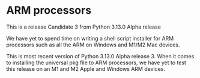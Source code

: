 # ARM processors
This is a release Candidate 3 from Python 3.13.0 Alpha release

We have yet to spend time on writing a shell script installer for ARM processors such as 
all the ARM on Windows and M1/M2 Mac devices.

This is most recent version of Python 3.13.0 Alpha release 3. When it comes to installing the universal pkg file to ARM
processors, we have yet to test this release on an M1 and M2 Apple and Windows ARM devices.

